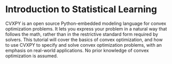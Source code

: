 # Introduction to Statistical Learning

CVXPY is an open source Python-embedded modeling language for convex optimization problems.
It lets you express your problem in a natural way that follows the math,
rather than in the restrictive standard form required by solvers.
This tutorial will cover the basics of convex optimization, and how to use CVXPY to specify
and solve convex optimization problems, with an emphasis on real-world applications.
No prior knowledge of convex optimization is assumed.
